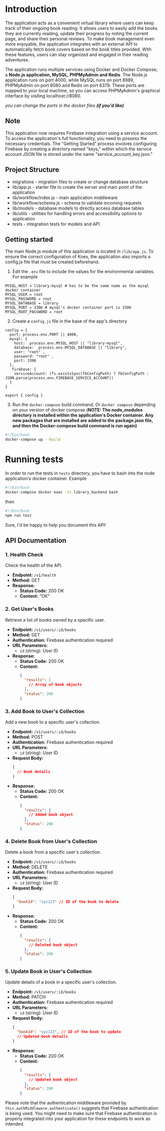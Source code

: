 # Introduction
The application acts as a convenient virtual library where users can keep track of their ongoing book reading. It allows users to easily add the books they are currently reading, update their progress by noting the current page, and share their personal reviews. To make book management even more enjoyable, the application integrates with an external API to automatically fetch book covers based on the book titles provided. With these features, users can stay organized and engaged in their reading adventures.

The application runs multiple services using Docker and Docker Compose; a **Node.js application, MySQL, PHPMyAdmin and Redis**. The Node.js application runs on port 4000, while MySQL runs on port 8989, PHPMyAdmin on port 8080 and Redis on port 6379. These ports are mapped to your local machine, so you can access PHPMyAdmin's graphical interface by visiting localhost://8080.

*you can change the ports in the docker files **(if you'd like)***

## Note
This application now requires Firebase integration using a service account. To access the application's full functionality, you need to possess the necessary credentials.
The "Getting Started" process involves configuring Firebase by creating a directory named "keys," within which the service account JSON file is stored under the name "service_account_key.json."

## Project Structure 
- migrations - migration files to create or change database structure
- lib/app.js - starter file to create the server and main point of the application
- lib/workflow/index.js - main application middleware
- lib/workflow/schema.js - schema to validate incoming requests
- lib/models - database models to directly access database tables
- lib/utils - utilities for handling errors and accessibility options to application
- tests - integration tests for models and API.

## Getting started

The main Node.js module of this application is located in `/lib/app.js`. To ensure the correct configuration of Knex, the application also imports a config.js file that must be created beforehand.

1. Edit the `.env` file to include the values for the environmental variables. For example 
```
MYSQL_HOST = library-mysql # has to be the same name as the mysql docker container
MYSQL_USER = root
MYSQL_PASSWORD = root
MYSQL_DATABASE = library
MYSQL_PORT = 3306 # mysql's docker container port is 3306
MYSQL_ROOT_PASSWORD = root
```

2. Create a `config.js` file in the base of the app's directory
```
config = {
  port: process.env.PORT || 4000,
  mysql: {
    host:  process.env.MYSQL_HOST || "library-mysql",
    database:  process.env.MYSQL_DATABASE || "library",
    user: "root" ,
    password: "root" ,
    port: 3306
  },
   firebase: {
    serviceAccount: (fs.existsSync(fbConfigPath) ? fbConfigPath : JSON.parse(process.env.FIREBASE_SERVICE_ACCOUNT))
  }
}

export { config }
```

3. Run the `docker-compose` build command.  Or `docker compose` depending on your version of docker compose (**NOTE: The node_modules directory is installed within the application's Docker container. Any new packages that are installed are added to the package.json file, and then the Docker-compose build command is run again)**
```bash
#!/bin/bash
docker-compose up --build
```
# Running tests
In order to run the tests in `tests` directory, you have to bash into the node application's docker container. Example 
```bash
#!/bin/bash
docker-compose docker exec -it library_backend bash
```
then
```bash
#!/bin/bash
npm run test
```

Sure, I'd be happy to help you document this API!

## API Documentation

### 1. Health Check
Check the health of the API.

- **Endpoint:** `/v1/health`
- **Method:** GET
- **Response:**
  - **Status Code:** 200 OK
  - **Content:** "OK"

### 2. Get User's Books
Retrieve a list of books owned by a specific user.

- **Endpoint:** `/v1/users/:id/books`
- **Method:** GET
- **Authentication:** Firebase authentication required
- **URL Parameters:**
  - `id` (string): User ID
- **Response:**
  - **Status Code:** 200 OK
  - **Content:**
    ```json
    {
      "results": [
        // Array of book objects
      ],
      "status": 200
    }
    ```

### 3. Add Book to User's Collection
Add a new book to a specific user's collection.

- **Endpoint:** `/v1/users/:id/books`
- **Method:** POST
- **Authentication:** Firebase authentication required
- **URL Parameters:**
  - `id` (string): User ID
- **Request Body:**
  ```json
  {
    // Book details
  }
  ```
- **Response:**
  - **Status Code:** 200 OK
  - **Content:**
    ```json
    {
      "results": {
        // Added book object
      },
      "status": 200
    }
    ```

### 4. Delete Book from User's Collection
Delete a book from a specific user's collection.

- **Endpoint:** `/v1/users/:id/books`
- **Method:** DELETE
- **Authentication:** Firebase authentication required
- **URL Parameters:**
  - `id` (string): User ID
- **Request Body:**
  ```json
  {
    "bookId": "xyz123" // ID of the book to delete
  }
  ```
- **Response:**
  - **Status Code:** 200 OK
  - **Content:**
    ```json
    {
      "results": {
        // Deleted book object
      },
      "status": 200
    }
    ```

### 5. Update Book in User's Collection
Update details of a book in a specific user's collection.

- **Endpoint:** `/v1/users/:id/books`
- **Method:** PATCH
- **Authentication:** Firebase authentication required
- **URL Parameters:**
  - `id` (string): User ID
- **Request Body:**
  ```json
  {
    "bookId": "xyz123", // ID of the book to update
    // Updated book details
  }
  ```
- **Response:**
  - **Status Code:** 200 OK
  - **Content:**
    ```json
    {
      "results": {
        // Updated book object
      },
      "status": 200
    }
    ```

Please note that the authentication middleware provided by `this.authMiddleware.authenticate()` suggests that Firebase authentication is being used. You might need to make sure that Firebase authentication is properly integrated into your application for these endpoints to work as intended.
